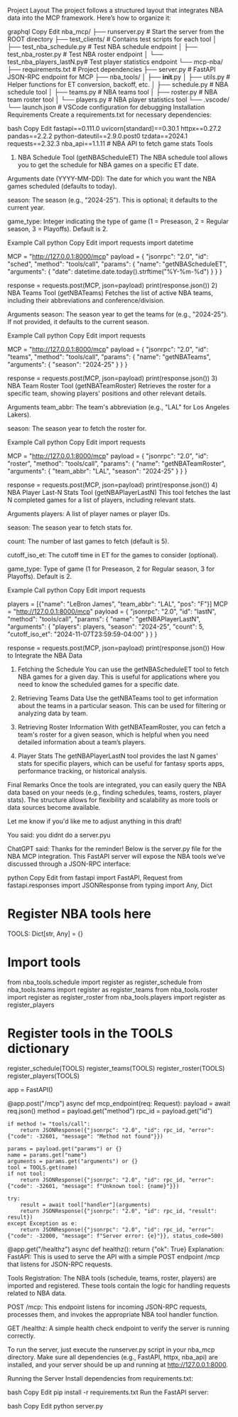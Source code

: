 Project Layout
The project follows a structured layout that integrates NBA data into the MCP framework. Here’s how to organize it:

graphql
Copy
Edit
nba_mcp/
├── runserver.py                 # Start the server from the ROOT directory
├── test_clients/                # Contains test scripts for each tool
│   ├── test_nba_schedule.py     # Test NBA schedule endpoint
│   ├── test_nba_roster.py       # Test NBA roster endpoint
│   └── test_nba_players_lastN.py# Test player statistics endpoint
└── mcp-nba/
   ├── requirements.txt          # Project dependencies
   ├── server.py                 # FastAPI JSON-RPC endpoint for MCP
   ├── nba_tools/
   │   ├── __init__.py
   │   ├── utils.py              # Helper functions for ET conversion, backoff, etc.
   │   ├── schedule.py           # NBA schedule tool
   │   ├── teams.py              # NBA teams tool
   │   ├── roster.py             # NBA team roster tool
   │   └── players.py            # NBA player statistics tool
   └── .vscode/
      └── launch.json            # VSCode configuration for debugging
Installation Requirements
Create a requirements.txt for necessary dependencies:

bash
Copy
Edit
fastapi==0.111.0
uvicorn[standard]==0.30.1
httpx==0.27.2
pandas==2.2.2
python-dateutil==2.9.0.post0
tzdata==2024.1
requests==2.32.3
nba_api==1.1.11  # NBA API to fetch game stats
Tools
1) NBA Schedule Tool (getNBAScheduleET)
The NBA schedule tool allows you to get the schedule for NBA games on a specific ET date.

Arguments
date (YYYY-MM-DD): The date for which you want the NBA games scheduled (defaults to today).

season: The season (e.g., "2024-25"). This is optional; it defaults to the current year.

game_type: Integer indicating the type of game (1 = Preseason, 2 = Regular season, 3 = Playoffs). Default is 2.

Example Call
python
Copy
Edit
import requests
import datetime

MCP = "http://127.0.0.1:8000/mcp"
payload = {
    "jsonrpc": "2.0",
    "id": "sched",
    "method": "tools/call",
    "params": {
        "name": "getNBAScheduleET",
        "arguments": {
            "date": datetime.date.today().strftime("%Y-%m-%d")
        }
    }
}

response = requests.post(MCP, json=payload)
print(response.json())
2) NBA Teams Tool (getNBATeams)
Fetches the list of active NBA teams, including their abbreviations and conference/division.

Arguments
season: The season year to get the teams for (e.g., "2024-25"). If not provided, it defaults to the current season.

Example Call
python
Copy
Edit
import requests

MCP = "http://127.0.0.1:8000/mcp"
payload = {
    "jsonrpc": "2.0",
    "id": "teams",
    "method": "tools/call",
    "params": {
        "name": "getNBATeams",
        "arguments": {
            "season": "2024-25"
        }
    }
}

response = requests.post(MCP, json=payload)
print(response.json())
3) NBA Team Roster Tool (getNBATeamRoster)
Retrieves the roster for a specific team, showing players' positions and other relevant details.

Arguments
team_abbr: The team's abbreviation (e.g., "LAL" for Los Angeles Lakers).

season: The season year to fetch the roster for.

Example Call
python
Copy
Edit
import requests

MCP = "http://127.0.0.1:8000/mcp"
payload = {
    "jsonrpc": "2.0",
    "id": "roster",
    "method": "tools/call",
    "params": {
        "name": "getNBATeamRoster",
        "arguments": {
            "team_abbr": "LAL",
            "season": "2024-25"
        }
    }
}

response = requests.post(MCP, json=payload)
print(response.json())
4) NBA Player Last-N Stats Tool (getNBAPlayerLastN)
This tool fetches the last N completed games for a list of players, including relevant stats.

Arguments
players: A list of player names or player IDs.

season: The season year to fetch stats for.

count: The number of last games to fetch (default is 5).

cutoff_iso_et: The cutoff time in ET for the games to consider (optional).

game_type: Type of game (1 for Preseason, 2 for Regular season, 3 for Playoffs). Default is 2.

Example Call
python
Copy
Edit
import requests

players = [{"name": "LeBron James", "team_abbr": "LAL", "pos": "F"}]
MCP = "http://127.0.0.1:8000/mcp"
payload = {
    "jsonrpc": "2.0",
    "id": "lastN",
    "method": "tools/call",
    "params": {
        "name": "getNBAPlayerLastN",
        "arguments": {
            "players": players,
            "season": "2024-25",
            "count": 5,
            "cutoff_iso_et": "2024-11-07T23:59:59-04:00"
        }
    }
}

response = requests.post(MCP, json=payload)
print(response.json())
How to Integrate the NBA Data
1) Fetching the Schedule
You can use the getNBAScheduleET tool to fetch NBA games for a given day. This is useful for applications where you need to know the scheduled games for a specific date.

2) Retrieving Teams Data
Use the getNBATeams tool to get information about the teams in a particular season. This can be used for filtering or analyzing data by team.

3) Retrieving Roster Information
With getNBATeamRoster, you can fetch a team's roster for a given season, which is helpful when you need detailed information about a team’s players.

4) Player Stats
The getNBAPlayerLastN tool provides the last N games' stats for specific players, which can be useful for fantasy sports apps, performance tracking, or historical analysis.

Final Remarks
Once the tools are integrated, you can easily query the NBA data based on your needs (e.g., finding schedules, teams, rosters, player stats). The structure allows for flexibility and scalability as more tools or data sources become available.

Let me know if you'd like me to adjust anything in this draft!








You said:
you didnt do a server.pyu


ChatGPT said:
Thanks for the reminder! Below is the server.py file for the NBA MCP integration. This FastAPI server will expose the NBA tools we’ve discussed through a JSON-RPC interface:

python
Copy
Edit
from fastapi import FastAPI, Request
from fastapi.responses import JSONResponse
from typing import Any, Dict

# Register NBA tools here
TOOLS: Dict[str, Any] = {}

# Import tools
from nba_tools.schedule import register as register_schedule
from nba_tools.teams import register as register_teams
from nba_tools.roster import register as register_roster
from nba_tools.players import register as register_players

# Register tools in the TOOLS dictionary
register_schedule(TOOLS)
register_teams(TOOLS)
register_roster(TOOLS)
register_players(TOOLS)

app = FastAPI()

@app.post("/mcp")
async def mcp_endpoint(req: Request):
    payload = await req.json()
    method = payload.get("method")
    rpc_id = payload.get("id")

    if method != "tools/call":
        return JSONResponse({"jsonrpc": "2.0", "id": rpc_id, "error": {"code": -32601, "message": "Method not found"}})

    params = payload.get("params") or {}
    name = params.get("name")
    arguments = params.get("arguments") or {}
    tool = TOOLS.get(name)
    if not tool:
        return JSONResponse({"jsonrpc": "2.0", "id": rpc_id, "error": {"code": -32601, "message": f"Unknown tool: {name}"}})

    try:
        result = await tool["handler"](arguments)
        return JSONResponse({"jsonrpc": "2.0", "id": rpc_id, "result": result})
    except Exception as e:
        return JSONResponse({"jsonrpc": "2.0", "id": rpc_id, "error": {"code": -32000, "message": f"Server error: {e}"}}, status_code=500)

@app.get("/healthz")
async def healthz():
    return {"ok": True}
Explanation:
FastAPI: This is used to serve the API with a simple POST endpoint /mcp that listens for JSON-RPC requests.

Tools Registration: The NBA tools (schedule, teams, roster, players) are imported and registered. These tools contain the logic for handling requests related to NBA data.

POST /mcp: This endpoint listens for incoming JSON-RPC requests, processes them, and invokes the appropriate NBA tool handler function.

GET /healthz: A simple health check endpoint to verify the server is running correctly.

To run the server, just execute the runserver.py script in your nba_mcp directory. Make sure all dependencies (e.g., FastAPI, httpx, nba_api) are installed, and your server should be up and running at http://127.0.0.1:8000.

Running the Server
Install dependencies from requirements.txt:

bash
Copy
Edit
pip install -r requirements.txt
Run the FastAPI server:

bash
Copy
Edit
python server.py